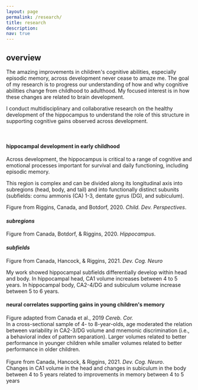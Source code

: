```yaml
---
layout: page
permalink: /research/
title: research
description:
nav: true
---
```


<h2 class="card-title text-center"><span style="font-weight:bold">overview</span></h2>
<p class="text-center">The amazing improvements in children's cognitive abilities, especially  episodic memory, across development never cease to amaze me. The goal of my research is to progress our understanding of how and why cognitive abilities change from childhood to adulthood. My focused interest is in how these changes are related to brain development.</p>

<p class="text-center">I conduct multidisciplinary and collaborative research on the healthy development of the hippocampus to understand the role of this structure in supporting cognitive gains observed across development. </p>
<br>
<h4 class="text-center"><span style="font-weight:bold">hippocampal development in early childhood</span></h4>
Across development, the hippocampus is critical to a range of cognitive and emotional processes important for survival and daily functioning, including episodic memory. 

This region is complex and can be divided along its longitudinal axis into subregions (head, body, and tail) and into functionally distinct subunits (subfields: cornu ammonis (CA) 1-3, dentate gyrus (DG), and subiculum).

<div class="row">
    <div class="col-sm mt-5 mt-md-0">
        <img class="img-fluid rounded z-depth-1" style="max-width: 70%; height:auto; display: block; margin-left: auto; margin-right: auto;" src="{{ '/assets/img/SubfieldsCDP.jpg' | relative_url }}" alt="" title="example image"/>
    </div>
</div>
<div class="caption">
    Figure from Riggins, Canada, and Botdorf, 2020. <span style="font-style:italic">Child. Dev. Perspectives</span>.
</div>

<h4 class="text-center"><span style="font-weight:bold; font-style:italic">subregions</span></h4>
<div class="row">
    <div class="col-sm mt-5 mt-md-0">
        <img class="img-fluid rounded z-depth-1" style="max-width: 70%; height:auto; display: block; margin-left: auto; margin-right: auto;" src="{{ '/assets/img/FINAL_SUBREGIONS_FIGURE300.jpg' | relative_url }}" alt="" title="example image"/>
    </div>
</div>
<div class="caption">
    Figure from Canada, Botdorf, & Riggins, 2020. <span style="font-style:italic">Hippocampus</span>.
</div>
<h4 class="text-center"><span style="font-weight:bold; font-style:italic">subfields</span></h4>
<div class="row">
    <div class="col-sm mt-5 mt-md-0">
        <img class="img-fluid rounded z-depth-1" style="max-width: 70%; height:auto; display: block; margin-left: auto; margin-right: auto;" src="{{ '/assets/img/New Growth.jpg' | relative_url }}" alt="" title="example image"/>
    </div>
</div>
<div class="caption">
    Figure from Canada, Hancock, & Riggins, 2021. <span style="font-style:italic">Dev. Cog. Neuro</span>
</div>

My work showed hippocampal subfields differentially develop within head and body. In hippocampal head, CA1 volume increases between 4 to 5 years. In hippocampal body, CA2-4/DG and subiculum volume increase between 5 to 6 years.

<h4 class="text-center"><span style="font-weight:bold">neural correlates supporting gains in young children's memory</span></h4>
<div class="row">
    <div class="col-sm mt-5 mt-md-0">
        <img class="img-fluid rounded z-depth-1" style="max-width: 50%; height:auto; display: block; margin-left: auto; margin-right: auto;" src="{{ '/assets/img/CerebralCortextDGPS.jpg' | relative_url }}" alt="" title="example image"/>
        
<div class="caption">
    Figure adapted from Canada et al., 2019 <span style="font-style:italic">Cereb. Cor.</span>
</div>
</div>
</div>
In a cross-sectional sample of 4- to 8-year-olds, age moderated the relation between variability in CA2-3/DG volume and mnemonic discrimination (i.e., a behavioral index of pattern separation). Larger volumes related to better performance in younger children while smaller volumes related to better performance in older children.
<br>
<br>
<div class="row">
    <div class="col-sm mt-5 mt-md-0">
        <img class="img-fluid rounded z-depth-1" style="max-width: 90%; height:auto; display: block; margin-left: auto; margin-right: auto;" src="{{ '/assets/img/source and subfields DCN.jpg' | relative_url }}" alt="" title="example image"/>
<div class="caption">
    Figure from Canada, Hancock, & Riggins, 2021. <span style="font-style:italic">Dev. Cog. Neuro</span>.
    </div>
Changes in CA1 volume in the head and changes in subiculum in the body between 4 to 5 years related to improvements in memory between 4 to 5 years


        

